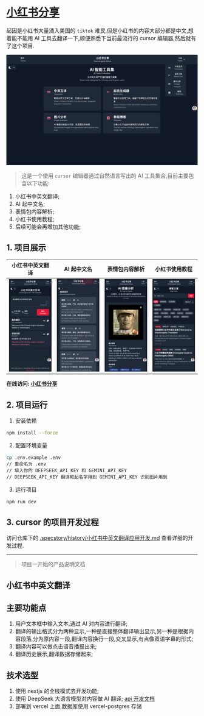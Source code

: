 # [小红书分享](https://xiaohongshushare.online)

起因是小红书大量涌入美国的 `tiktok` 难民,但是小红书的内容大部分都是中文,想着能不能用 AI 工具去翻译一下,顺便熟悉下当前最流行的 cursor 编辑器,然后就有了这个项目.

![项目主页](https://raw.githubusercontent.com/strawferry/GSS/master/uPic/20250123/14-12-29-3bDToi.png)

> 这是一个使用  `cursor` 编辑器通过自然语言写出的 AI 工具集合,目前主要包含以下功能:

1. 小红书中英文翻译;
2. AI 起中文名;
3. 表情包内容解析;
4. 小红书使用教程;
5. 后续可能会再增加其他功能;

## 1. 项目展示

| 小红书中英文翻译 | AI 起中文名 | 表情包内容解析 | 小红书使用教程 |
| :---: | :---: | :---: | :---: |
| ![14-20-59-shotEasy-screencapture-xiaohongshushare-online](https://raw.githubusercontent.com/strawferry/GSS/master/uPic/20250123/14-20-59-shotEasy-screencapture-xiaohongshushare-online.png) | ![14-21-18-shotEasy-screencapture-xiaohongshushare-online(1)](https://raw.githubusercontent.com/strawferry/GSS/master/uPic/20250123/14-21-18-shotEasy-screencapture-xiaohongshushare-online%20(1).png) | ![14-21-32-shotEasy-screencapture-xiaohongshushare-online(2)](https://raw.githubusercontent.com/strawferry/GSS/master/uPic/20250123/14-21-32-shotEasy-screencapture-xiaohongshushare-online%20(2).png) | ![14-21-43-shotEasy-screencapture-xiaohongshushare-online(3)](https://raw.githubusercontent.com/strawferry/GSS/master/uPic/20250123/14-21-43-shotEasy-screencapture-xiaohongshushare-online%20(3).png) |


**在线访问: [小红书分享](https://xiaohongshushare.online)**

## 2. 项目运行

1. 安装依赖

```bash
npm install --force
```

2. 配置环境变量

```bash
cp .env.example .env
// 重命名为 .env
// 填入你的 DEEPSEEK_API_KEY 和 GEMINI_API_KEY
// DEEPSEEK_API_KEY 翻译和起名字用到 GEMINI_API_KEY 识别图片用到
```

3. 运行项目

```bash
npm run dev
```

## 3. cursor 的项目开发过程

访问仓库下的 [.specstory/history/小红书中英文翻译应用开发.md]('/.specstory/history/小红书中英文翻译应用开发.md') 查看详细的开发过程.


------
> 项目一开始的产品说明文档

## 小红书中英文翻译

## 主要功能点

1. 用户文本框中输入文本,通过 AI 对内容进行翻译;
2. 翻译的输出格式分为两种显示,一种是直接整体翻译输出显示,另一种是根据内容段落,分为原内容一段,翻译内容换行一段,交叉显示,有点像双语字幕的形式;
3. 翻译内容可以做点击语音播报出来;
4. 翻译历史展示,翻译数据存储起来;

## 技术选型

1. 使用 nextjs 的全栈模式去开发功能;
2. 使用 DeepSeek 大语言模型对内容做 AI 翻译; [api 开发文档](https://api-docs.deepseek.com/zh-cn/)
3. 部署到 vercel 上面,数据库使用 vercel-postgres 存储

